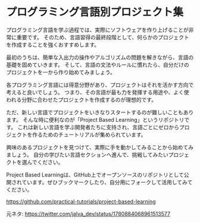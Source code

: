 # プログラミング言語別プロジェクト集

プログラミング言語を学ぶ過程では、実際にソフトウェアを作り上げることが非常に重要です。
そのため、言語習得の最終段階として、何らかのプロジェクトを作成することを強くおすすめします。

最初のうちは、簡単な入出力の操作やアルゴリズムの問題を解きながら、言語の基礎を固めていきます。
そして、言語の文法やルールに慣れたら、自分だけのプロジェクトを一から作り始めてみましょう。

各プログラミング言語には得意分野があり、プロジェクトはそれを活かす方向で考えると良いでしょう。
つまり、その言語が最も力を発揮する用途や、よく使われる分野に合わせたプロジェクトを作成するのが理想的です。

ただ、新しい言語でプロジェクトをいきなりスタートするのが難しいこともあります。
そんな時に便利なのが「Project Based Learning」というリポジトリです。
これは新しい言語を学ぶ開発者たちに支持され、言語ごとにゼロからプロジェクトを作るためのチュートリアルが集められています。

興味のあるプロジェクトを見つけて、実際に手を動かしてみることから始めてみましょう。
自分の学びたい言語セクションへ進んで、挑戦してみたいプロジェクトを選んでください。

Project Based Learningは、GitHub上でオープンソースのリポジトリとして公開されています。ぜひブックマークしたり、自分用にフォークして活用してみてください。

https://github.com/practical-tutorials/project-based-learning

元ネタ:
https://twitter.com/jalva_dev/status/1780884068961513577